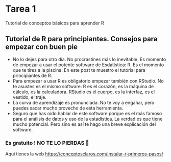 # Tarea 1
Tutorial de conceptos básicos para aprender R
## Tutorial de R para principiantes. Consejos para empezar con buen pie
-  No lo dejes para otro día. No procrastines más lo inevitable. Es momento de empezar a usar el potente software de Esdatística: R. Es el momento que te tires a la piscina. En este post te muestro el tutorial para principiantes de R.
-  Para empezar a usar R es obligatorio empezar también con RStudio. No te asustes es el mismo software: R es el corazón, es la máquina de cálculo, es la calculadora. RStudio es el cuerpo, es la interfaz, es el vestido, el traje.
-  La curva de aprendizaje es pronunciada. No te voy a engañar, pero puedes sacar mucho provecho de esta herramienta.
-  Seguro que has oído hablar de este software porque es el más famoso para el análisis de datos y uso de la estadística. La verdad es que tiene mucho potencial. Pero sino es así te hago una breve explicación del software.

### Es gratuito !  NO TE LO PIERDAS :clown_face:

Aqui  tienes la web <https://conceptosclaros.com/instalar-r-primeros-pasos/>

